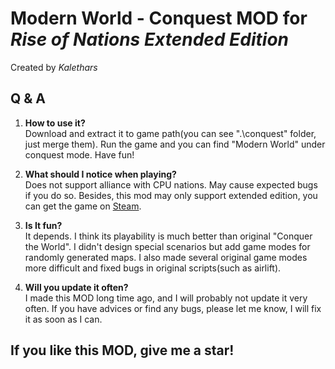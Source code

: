 # Modern World - Conquest MOD for *Rise of Nations Extended Edition*
Created by *Kalethars*

## Q & A
1. **How to use it?**<br>
   Download and extract it to game path(you can see ".\conquest" folder, just merge them). Run the game and you can find "Modern World" under conquest mode. Have fun!

2. **What should I notice when playing?**<br>
   Does not support alliance with CPU nations. May cause expected bugs if you do so. Besides, this mod may only support extended edition, you can get the game on <a href="https://store.steampowered.com/app/287450/Rise_of_Nations_Extended_Edition/">Steam</a>.
   
3. **Is It fun?**<br>
   It depends. I think its playability is much better than original "Conquer the World". I didn't design special scenarios but add game modes for randomly generated maps. I also made several original game modes more difficult and fixed bugs in original scripts(such as airlift).

4. **Will you update it often?**<br>
   I made this MOD long time ago, and I will probably not update it very often. If you have advices or find any bugs, please let me know, I will fix it as soon as I can.
   
## If you like this MOD, give me a star!
